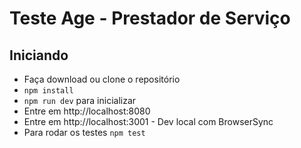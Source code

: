 # Teste Age - Prestador de Serviço

## Iniciando
- Faça download ou clone o repositório
- `npm install`
- `npm run dev` para inicializar
- Entre em http://localhost:8080
- Entre em http://localhost:3001 - Dev local com BrowserSync
- Para rodar os testes `npm test`

